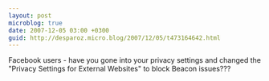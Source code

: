 ```yaml
---
layout: post
microblog: true
date: 2007-12-05 03:00 +0300
guid: http://desparoz.micro.blog/2007/12/05/t473164642.html
---
```

Facebook users - have you gone into your privacy settings and changed the "Privacy Settings for External Websites" to block Beacon issues???
